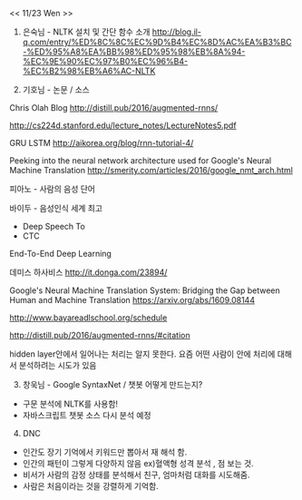 << 11/23 Wen >>

1. 은숙님 - NLTK 설치 및 간단 함수 소개
http://blog.il-q.com/entry/%ED%8C%8C%EC%9D%B4%EC%8D%AC%EA%B3%BC-%ED%95%A8%EA%BB%98%ED%95%98%EB%8A%94-%EC%9E%90%EC%97%B0%EC%96%B4-%EC%B2%98%EB%A6%AC-NLTK

2. 기호님 - 논문 / 소스

Chris Olah Blog
http://distill.pub/2016/augmented-rnns/

http://cs224d.stanford.edu/lecture_notes/LectureNotes5.pdf

GRU LSTM
http://aikorea.org/blog/rnn-tutorial-4/

Peeking into the neural network architecture used for Google's Neural Machine Translation
http://smerity.com/articles/2016/google_nmt_arch.html

피아노 - 사람의 음성 단어

바이두 - 음성인식 세계 최고
- Deep Speech To
- CTC

End-To-End Deep Learning

데미스 하사비스
 http://it.donga.com/23894/

Google's Neural Machine Translation System: Bridging the Gap between Human and Machine Translation
 https://arxiv.org/abs/1609.08144

http://www.bayareadlschool.org/schedule

http://distill.pub/2016/augmented-rnns/#citation

hidden layer안에서 일어나는 처리는 알지 못한다.
요즘 어떤 사람이 안에 처리에 대해서 분석하려는 시도가 있음

3. 창욱님 - Google SyntaxNet / 챗봇 어떻게 만드는지?
- 구문 분석에 NLTK를 사용함!
- 자바스크립트 챗봇 소스 다시 분석 예정

4. DNC
- 인간도 장기 기억에서 키워드만 뽑아서 재 해석 함.
- 인간의 패턴이 그렇게 다양하지 않음 ex)혈액형 성격 분석 , 점 보는 것.
- 비서가 사람의 감정 상태를 분석해서 친구, 엄마처럼 대화를 시도해줌.
- 사람은 처음이라는 것을 강렬하게 기억함.
